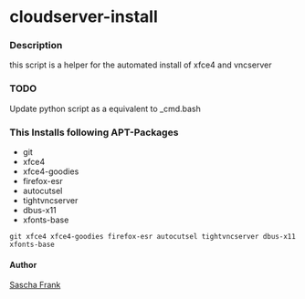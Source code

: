 # cloudserver-install

### Description
this script is a helper for the automated install of xfce4 and vncserver

### TODO
Update python script as a equivalent to _cmd.bash

### This Installs following APT-Packages

- git
- xfce4
- xfce4-goodies
- firefox-esr
- autocutsel
- tightvncserver
- dbus-x11
- xfonts-base


```
git xfce4 xfce4-goodies firefox-esr autocutsel tightvncserver dbus-x11 xfonts-base
```


#### Author
[Sascha Frank](https://github.com/Izzy3110 "Izzy3110")
